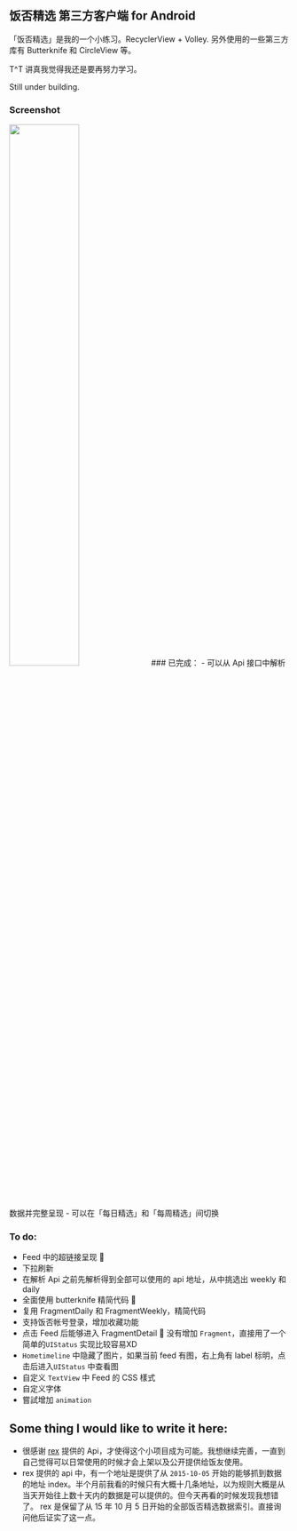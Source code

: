 ## 饭否精选 第三方客户端 for Android

「饭否精选」是我的一个小练习。RecyclerView + Volley. 另外使用的一些第三方库有 Butterknife 和 CircleView 等。

T^T 讲真我觉得我还是要再努力学习。


Still under building.

### Screenshot

<img src="http://7vijxa.com1.z0.glb.clouddn.com/IMG_2015-11-02%2019%3A00%3A33.jpg" width="50%" />
### 已完成：
- 可以从 Api 接口中解析数据并完整呈现
- 可以在「每日精选」和「每周精选」间切换




### To do:
- Feed 中的超链接呈现 :beers:
- 下拉刷新
- 在解析 Api 之前先解析得到全部可以使用的 api 地址，从中挑选出 weekly 和 daily
- 全面使用 butterknife 精简代码 :beers:
- 复用 FragmentDaily 和 FragmentWeekly，精简代码
- 支持饭否帐号登录，增加收藏功能
- 点击 Feed 后能够进入 FragmentDetail :beers: 没有增加 `Fragment`，直接用了一个简单的`UIStatus` 实现比较容易XD
- `Hometimeline` 中隐藏了图片，如果当前 feed 有图，右上角有 label 标明，点击后进入`UIStatus` 中查看图
- 自定义 `TextView` 中 Feed 的 CSS 樣式 
- 自定义字体
- 嘗試增加 `animation`


## Some thing I would like to write it here:
- 很感谢 [rex](https://github.com/zhasm) 提供的 Api，才使得这个小项目成为可能。我想继续完善，一直到自己觉得可以日常使用的时候才会上架以及公开提供给饭友使用。
-  rex 提供的 api 中，有一个地址是提供了从 `2015-10-05` 开始的能够抓到数据的地址 index。半个月前我看的时候只有大概十几条地址，以为规则大概是从当天开始往上数十天内的数据是可以提供的。但今天再看的时候发现我想错了。 rex 是保留了从 15 年 10 月 5 日开始的全部饭否精选数据索引。直接询问他后证实了这一点。

